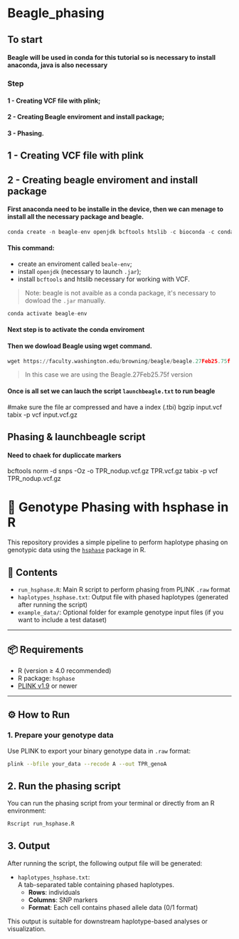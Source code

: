 # Beagle_phasing
## To start
#### Beagle will be used in conda for this tutorial so is necessary to install anaconda, java is also necessary 
### Step 
#### 1 - Creating VCF file with plink;
#### 2 - Creating Beagle enviroment and install package;
#### 3 - Phasing.
## 1 -  Creating VCF file with plink

## 2 - Creating beagle enviroment and install package
#### First anaconda need to be installe in the device, then we can menage to install all the necessary package and beagle.
```python
conda create -n beagle-env openjdk bcftools htslib -c bioconda -c conda-forge
```
#### This command: 
- create an enviroment called  `beale-env`;
- install `openjdk` (necessary to launch `.jar`);
- install `bcftools` and htslib necessary for working with VCF.
> Note: beagle is not avaible as a conda package, it's necessary to dowload the `.jar` manually.
```python
conda activate beagle-env
```
#### Next step is to activate the conda enviroment
#### Then we dowload Beagle using wget command. 
```python
wget https://faculty.washington.edu/browning/beagle/beagle.27Feb25.75f.jar
```
> In this case we are using the Beagle.27Feb25.75f version
#### Once is all set we can lauch the script `launchbeagle.txt` to run beagle 
#make sure the file ar compressed and have a index (.tbi)
bgzip input.vcf
tabix -p vcf input.vcf.gz

## Phasing & launchbeagle script 
#### Need to chaek for dupliccate markers 
bcftools norm -d snps -Oz -o TPR_nodup.vcf.gz TPR.vcf.gz
tabix -p vcf TPR_nodup.vcf.gz

# 🧬 Genotype Phasing with hsphase in R

This repository provides a simple pipeline to perform haplotype phasing on genotypic data using the [`hsphase`](https://cran.r-project.org/package=hsphase) package in R.

## 📁 Contents

- `run_hsphase.R`: Main R script to perform phasing from PLINK `.raw` format
- `haplotypes_hsphase.txt`: Output file with phased haplotypes (generated after running the script)
- `example_data/`: Optional folder for example genotype input files (if you want to include a test dataset)

---

## 📦 Requirements

- R (version ≥ 4.0 recommended)
- R package: `hsphase`
- [PLINK v1.9](https://www.cog-genomics.org/plink/1.9/) or newer

---

## ⚙️ How to Run

### 1. Prepare your genotype data

Use PLINK to export your binary genotype data in `.raw` format:

```bash
plink --bfile your_data --recode A --out TPR_genoA
```
## 2. Run the phasing script

You can run the phasing script from your terminal or directly from an R environment:

```bash
Rscript run_hsphase.R
```
## 3. Output

After running the script, the following output file will be generated:

- `haplotypes_hsphase.txt`:  
  A tab-separated table containing phased haplotypes.  
  - **Rows**: individuals  
  - **Columns**: SNP markers  
  - **Format**: Each cell contains phased allele data (0/1 format)

This output is suitable for downstream haplotype-based analyses or visualization.
